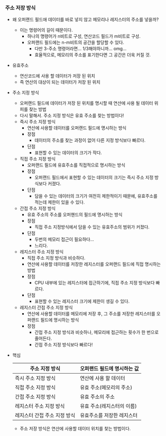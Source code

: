 ### 주소 저장 방식

- 왜 오퍼랜드 필드애 데이터를 바로 넣지 않고 메모리나 레지스터의 주소를 넣을까?
    - 이는 명령어의 길이 때문이다.
        - 하나의 명령어가 n비트로 구성, 연산코드 필드가 m비트로 구성.
        - 오퍼랜드 필드에는 n-m비트의 공간을 할당할 수 있다.
            - 다만 3-주소 명령어라면… 1/3해야하니까… omg…
            - 효율적으로, 메모리의 주소를 표기한다면 그 공간은 더욱 커질 것.
- 유효주소
    - 연산코드에 사용 할 데이터가 저장 된 위치
    - 즉 연산의 대상이 되는 데이터가 저장 된 위치
- 주소 지정 방식
    - 오퍼랜드 필드에 데이터가 저장 된 위치를 명시할 때 연산에 사용 될 데이터 위피를 찾는 방법
    - 다시 말해서. 주소 지정 방식은 유효 주소를 찾는 방법이다!
    - 즉시 주소 지정 방식
        - 연산에 사용할 데이터를 오퍼랜드 필드에 명시하는 방식
        - 장점
            - 데이터의 주소를 찾는 과정이 없어 다른 지정 방식보다 빠르다.
        - 단점
            - 표현할 수 있는 데이터의 크기가 작다.
    - 직접 주소 지정 방식
        - 오퍼랜드 필드에 유효주소를 직접적으로 명시하는 방식
        - 장점
            - 오퍼랜드 필드에서 표현할 수 있는 데이터의 크기는 즉시 주소 지정 방식보다 커졌다.
        - 단점
            - 담을 수 있는 데이터의 크기가 여전히 제한적이기 때문에, 유효주소를 적는데 제한이 있을 수 있다.
    - 간접 주소 지정 방식
        - 유효 주소의 주소를 오퍼핸드의 필드에 명시하는 방식
        - 장점
            - 직접 주소 지정방식에서 담을 수 있는 유효주소의 범위가 커졌다.
        - 단점
            - 두번의 메모리 접근이 필요하다…
            - 느리다.
    - 레지스터 주소 지정 방식
        - 직접 주소 지정 방식과 비슷하다.
        - 연산에 사용할 데이터를 저장한 레지스터를 오퍼랜드 필드에 직접 명시하는 방법
        - 장점
            - CPU 내부에 있는 레지스터에 접근하기에, 직접 주소 지정 방식보다 빠르다.
        - 단점
            - 표현할 수 있는 레지스터 크기에 제한이 생길 수 있다.
    - 레지스터 간접 주소 지정 방식
        - 연산에 사용할 데이터를 메모리에 저장 후, 그 주소를 저장한 레지스터를 오퍼랜드 필드에 명시하는 방식
        - 장점
            - 간접 주소 지정 방식과 비슷하나, 메모리에 접근하는 횟수가 한 번으로 줄어든다.
            - 간접 주소 지정 방식보다 빠르다!
- 핵심
    
    
    | 주소 지정 방식 | 오퍼랜드 필드에 명시하는 값 |
    | --- | --- |
    | 즉시 주소 지정 방식 | 연산에 사용 할 데이터 |
    | 직접 주소 지정 방식 | 유효 주소(메모리의 주소) |
    | 간접 주소 지정 방식 | 유효 주소의 주소 |
    | 레지스터 주소 지정 방식 | 유효 주소(레지스터의 이름) |
    | 레지스터 간접 주소 지정 방식 | 유효주소를 저장한 레지스터 |
    - 주소 저장 방식은 연산에 사용할 데이터 위치를 찾는 방법이다.
